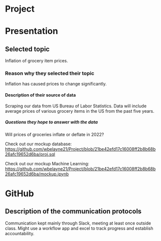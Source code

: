 # Project


# Presentation 

##  Selected topic 
Inflation of grocery item prices.

### Reason why they selected their topic 
Inflation has caused prices to change significantly. 

#### Description of their source of data 
Scraping our data from US Bureau of Labor Statistics. Data will include average prices of various grocery items in the US from the past five years.  

##### Questions they hope to answer with the data
Will prices of groceries inflate or deflate in 2022? 

Check out our mockup database: 
https://github.com/wbelayne21/Project/blob/21be42efd17c16008ff2b8b68b26afc19652d6ba/proj.sql

Check out our mockup Machine Learning: https://github.com/wbelayne21/Project/blob/21be42efd17c16008ff2b8b68b26afc19652d6ba/mockup.ipynb

# GitHub 
## Description of the communication protocols 
Communication kept mainly through Slack, meeting at least once outside class. Might use a workflow app and excel to track progress and establish accountability. 
